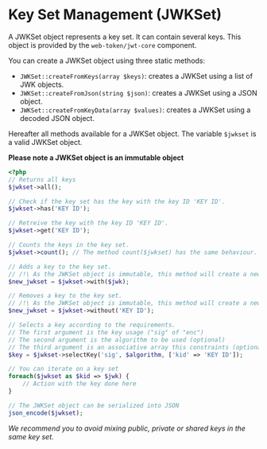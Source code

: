 Key Set Management (JWKSet)
===========================

A JWKSet object represents a key set. It can contain several keys.
This object is provided by the `web-token/jwt-core` component.

You can create a JWKSet object using three static methods:

* `JWKSet::createFromKeys(array $keys)`: creates a JWKSet using a list of JWK objects.
* `JWKSet::createFromJson(string $json)`: creates a JWKSet using a JSON object.
* `JWKSet::createFromKeyData(array $values)`: creates a JWKSet using a decoded JSON object.

Hereafter all methods available for a JWKSet object. The variable `$jwkset` is a valid JWKSet object.

**Please note a JWKSet object is an immutable object**

```php
<?php
// Returns all keys
$jwkset->all();

// Check if the key set has the key with the key ID 'KEY ID'.
$jwkset->has('KEY ID');

// Retreive the key with the key ID 'KEY ID'.
$jwkset->get('KEY ID');

// Counts the keys in the key set.
$jwkset->count(); // The method count($jwkset) has the same behaviour.

// Adds a key to the key set.
// /!\ As the JWKSet object is immutable, this method will create a new key set. The previous key set is unchanged.
$new_jwkset = $jwkset->with($jwk);

// Removes a key to the key set.
// /!\ As the JWKSet object is immutable, this method will create a new key set. The previous key set is unchanged.
$new_jwkset = $jwkset->without('KEY ID');

// Selects a key according to the requirements.
// The first argument is the key usage ("sig" of "enc")
// The second argument is the algorithm to be used (optional)
// The third argument is an associative array this constraints (optional)
$key = $jwkset->selectKey('sig', $algorithm, ['kid' => 'KEY ID']);

// You can iterate on a key set
foreach($jwkset as $kid => $jwk) {
    // Action with the key done here
}

// The JWKSet object can be serialized into JSON
json_encode($jwkset);
```

*We recommend you to avoid mixing public, private or shared keys in the same key set*.
